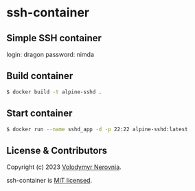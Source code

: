# ssh-container

## Simple SSH container

login: dragon
password: nimda

## Build container

```bash
$ docker build -t alpine-sshd .
```

## Start container

```bash
$ docker run --name sshd_app -d -p 22:22 alpine-sshd:latest
```

## License & Contributors

Copyright (c) 2023 [Volodymyr Nerovnia](https://github.com/nerovnia).

ssh-container is [MIT licensed](./LICENSE).

